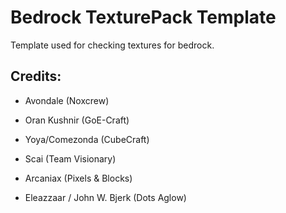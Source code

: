 Bedrock TexturePack Template
============================

Template used for checking textures for bedrock.

Credits:
--------

-   Avondale (Noxcrew)

-   Oran Kushnir (GoE-Craft)

-   Yoya/Comezonda (CubeCraft)

-   Scai (Team Visionary)

-   Arcaniax (Pixels & Blocks)

-   Eleazzaar / John W. Bjerk (Dots Aglow)
